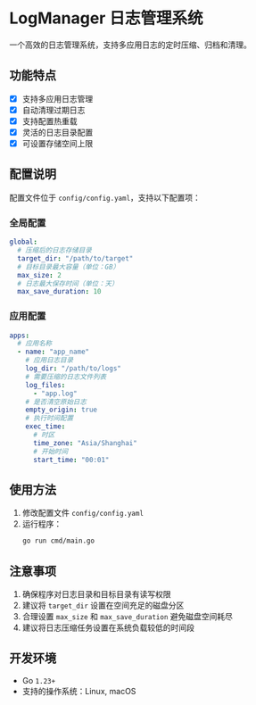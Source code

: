 # LogManager 日志管理系统

一个高效的日志管理系统，支持多应用日志的定时压缩、归档和清理。

## 功能特点

- [x] 支持多应用日志管理
- [x] 自动清理过期日志
- [x] 支持配置热重载
- [x] 灵活的日志目录配置
- [x] 可设置存储空间上限

## 配置说明

配置文件位于 `config/config.yaml`，支持以下配置项：

### 全局配置

```yaml
global:
  # 压缩后的日志存储目录
  target_dir: "/path/to/target"
  # 目标目录最大容量（单位：GB）
  max_size: 2
  # 日志最大保存时间（单位：天）
  max_save_duration: 10
```

### 应用配置

```yaml
apps:
  # 应用名称
  - name: "app_name"
    # 应用日志目录
    log_dir: "/path/to/logs"
    # 需要压缩的日志文件列表
    log_files: 
      - "app.log"
    # 是否清空原始日志
    empty_origin: true
    # 执行时间配置
    exec_time:
      # 时区
      time_zone: "Asia/Shanghai"
      # 开始时间
      start_time: "00:01"
```

## 使用方法

1. 修改配置文件 `config/config.yaml`
2. 运行程序：
   ```bash
   go run cmd/main.go
   ```

## 注意事项

1. 确保程序对日志目录和目标目录有读写权限
2. 建议将 `target_dir` 设置在空间充足的磁盘分区
3. 合理设置 `max_size` 和 `max_save_duration` 避免磁盘空间耗尽
4. 建议将日志压缩任务设置在系统负载较低的时间段

## 开发环境

- Go `1.23+`
- 支持的操作系统：Linux, macOS
